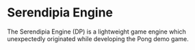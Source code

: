 # Serendipia Engine

The Serendipia Engine (DP) is a lightweight game engine which unexpectedly originated while developing the Pong demo game.
